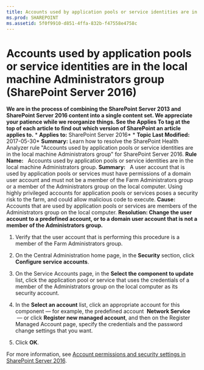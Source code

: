 ```yaml
---
title: Accounts used by application pools or service identities are in the local machine Administrators group (SharePoint Server 2016)
ms.prod: SHAREPOINT
ms.assetid: 5f0f9910-d851-4ffa-832b-f47558e4758c
---
```



# Accounts used by application pools or service identities are in the local machine Administrators group (SharePoint Server 2016)
 **We are in the process of combining the SharePoint Server 2013 and SharePoint Server 2016 content into a single content set. We appreciate your patience while we reorganize things. See the Applies To tag at the top of each article to find out which version of SharePoint an article applies to.** * **Applies to:** SharePoint Server 2016*  * **Topic Last Modified:** 2017-05-30* **Summary:** Learn how to resolve the SharePoint Health Analyzer rule "Accounts used by application pools or service identities are in the local machine Administrators group" for SharePoint Server 2016. **Rule Name:**   Accounts used by application pools or service identities are in the local machine Administrators group. **Summary:**   A user account that is used by application pools or services must have permissions of a domain user account and must not be a member of the Farm Administrators group or a member of the Administrators group on the local computer. Using highly privileged accounts for application pools or services poses a security risk to the farm, and could allow malicious code to execute. **Cause:**   Accounts that are used by application pools or services are members of the Administrators group on the local computer. **Resolution: Change the user account to a predefined account, or to a domain user account that is not a member of the Administrators group.**
1. Verify that the user account that is performing this procedure is a member of the Farm Administrators group.
    
  
2. On the Central Administration home page, in the **Security** section, click **Configure service accounts**.
    
  
3. On the Service Accounts page, in the **Select the component to update** list, click the application pool or service that uses the credentials of a member of the Administrators group on the local computer as its security account.
    
  
4. In the **Select an account** list, click an appropriate account for this component — for example, the predefined account  **Network Service**  — or click **Register new managed account**, and then on the Register Managed Account page, specify the credentials and the password change settings that you want.
    
  
5. Click **OK**.
    
  
For more information, see  [Account permissions and security settings in SharePoint Server 2016](html/account-permissions-and-security-settings-in-sharepoint-server-2016.md).
